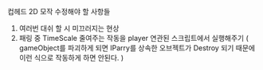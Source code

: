 컵헤드 2D 모작 
수정해야 할 사항들
1. 여러번 대쉬 할 시 미끄러지는 현상
2. 패링 중 TimeScale 줄여주는 작동을 player 연관된 스크립트에서 실행해주기
   ( gameObject를 파괴하게 되면 IParry를 상속한 오브젝트가 Destroy 되기 때문에 이런 식으로 작동하게 하면
   안된다. )
